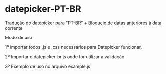 # datepicker-PT-BR
Tradução do datepicker para "PT-BR" + Bloqueio de datas anteriores à data corrente 

Modo de uso

1º importar todos .js e .css necessários para Datepicker funcionar.

2º Importar o datepicker-br.js onde for utilizar a validação

3º Exemplo de uso no arquivo example.js





